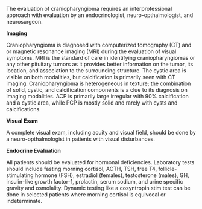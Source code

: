 The evaluation of craniopharyngioma requires an interprofessional approach with evaluation by an endocrinologist, neuro-opthalmologist, and neurosurgeon.

**Imaging**

Craniopharyngioma is diagnosed with computerized tomography (CT) and or magnetic resonance imaging (MRI) during the evaluation of visual symptoms. MRI is the standard of care in identifying craniopharyngiomas or any other pituitary tumors as it provides better information on the tumor, its location, and association to the surrounding structure. The cystic area is visible on both modalities, but calcification is primarily seen with CT imaging. Craniopharyngioma is heterogeneous in texture; the combination of solid, cystic, and calcification components is a clue to its diagnosis on imaging modalities. ACP is primarily large irregular with 90% calcification and a cystic area, while PCP is mostly solid and rarely with cysts and calcifications.

**Visual Exam**

A complete visual exam, including acuity and visual field, should be done by a neuro-opthalmologist in patients with visual disturbances.

**Endocrine Evaluation**

All patients should be evaluated for hormonal deficiencies. Laboratory tests should include fasting morning cortisol, ACTH, TSH, free T4, follicle-stimulating hormone (FSH), estradiol (females), testosterone (males), GH, insulin-like growth factor-1, prolactin, serum sodium, and urine specific gravity and osmolality. Dynamic testing like a cosyntropin stim test can be done in selected patients where morning cortisol is equivocal or indeterminate.
